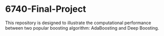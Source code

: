 # 6740-Final-Project
This repository is designed to illustrate the computational performance between two popular boosting algorithm: AdaBoosting and Deep Boosting.  

